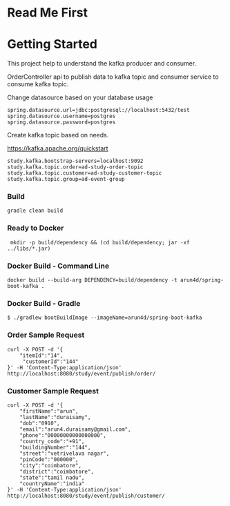# Read Me First

# Getting Started

This project help to understand the kafka producer and consumer.

OrderController api to publish data to kafka topic and consumer service to consume kafka topic.  

Change datasource based on your database usage

````
spring.datasource.url=jdbc:postgresql://localhost:5432/test
spring.datasource.username=postgres
spring.datasource.password=postgres
````
Create kafka topic based on needs.

https://kafka.apache.org/quickstart


````
study.kafka.bootstrap-servers=localhost:9092
study.kafka.topic.order=ad-study-order-topic
study.kafka.topic.customer=ad-study-customer-topic
study.kafka.topic.group=ad-event-group
````

### Build
````
gradle clean build
````
### Ready to Docker
````
 mkdir -p build/dependency && (cd build/dependency; jar -xf ../libs/*.jar)
````
###  Docker Build - Command Line
````
docker build --build-arg DEPENDENCY=build/dependency -t arun4d/spring-boot-kafka .
````
###  Docker Build - Gradle
````
$ ./gradlew bootBuildImage --imageName=arun4d/spring-boot-kafka
````

###  Order Sample Request
````
curl -X POST -d '{
	"itemId":"14",
     "customerId":"144"
}' -H 'Content-Type:application/json' http://localhost:8080/study/event/publish/order/
````

###  Customer Sample Request
````
curl -X POST -d '{
	"firstName":"arun",
	"lastName":"duraisamy",
	"dob":"0910",
	"email":"arun4.duraisamy@gmail.com",
	"phone":"00000000000000000",
	"country_code":"+91",
	"buildingNumber":"144",
	"street":"vetrivelava nagar",
	"pinCode":"000000",
	"city":"coimbatore",
	"district":"coimbatore",
	"state":"tamil nadu",
	"countryName":"india"
}' -H 'Content-Type:application/json' http://localhost:8080/study/event/publish/customer/
````